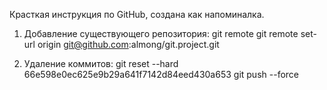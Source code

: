 Красткая инструкция по GitHub, создана как напоминалка.

1. Добавление существующего репозитория:
    git remote git remote set-url origin git@github.com:almong/git.project.git

2. Удаление коммитов:
    git reset --hard 66e598e0ec625e9b29a641f7142d84eed430a653
    git push --force